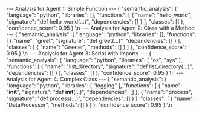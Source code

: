 --- Analysis for Agent 1: Simple Function ---
{
  "semantic_analysis": {
    "language": "python",
    "libraries": [],
    "functions": [
      {
        "name": "hello_world",
        "signature": "def hello_world(...)",
        "dependencies": []
      }
    ],
    "classes": []
  },
  "confidence_score": 0.95
}
\n
--- Analysis for Agent 2: Class with a Method ---
{
  "semantic_analysis": {
    "language": "python",
    "libraries": [],
    "functions": [
      {
        "name": "greet",
        "signature": "def greet(...)",
        "dependencies": []
      }
    ],
    "classes": [
      {
        "name": "Greeter",
        "methods": []
      }
    ]
  },
  "confidence_score": 0.95
}
\n
--- Analysis for Agent 3: Script with Imports ---
{
  "semantic_analysis": {
    "language": "python",
    "libraries": [
      "os",
      "sys"
    ],
    "functions": [
      {
        "name": "list_directory",
        "signature": "def list_directory(...)",
        "dependencies": []
      }
    ],
    "classes": []
  },
  "confidence_score": 0.95
}
\n
--- Analysis for Agent 4: Complex Class ---
{
  "semantic_analysis": {
    "language": "python",
    "libraries": [
      "logging"
    ],
    "functions": [
      {
        "name": "__init__",
        "signature": "def __init__(...)",
        "dependencies": []
      },
      {
        "name": "process",
        "signature": "def process(...)",
        "dependencies": []
      }
    ],
    "classes": [
      {
        "name": "DataProcessor",
        "methods": []
      }
    ]
  },
  "confidence_score": 0.95
}
\n
